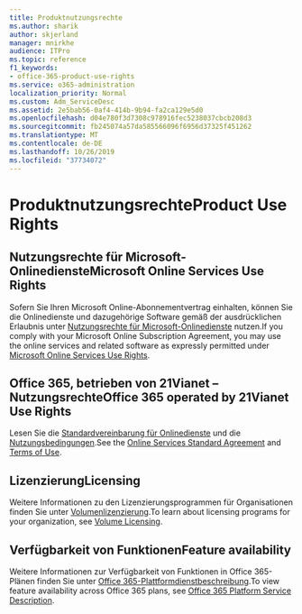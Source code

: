 ```yaml
---
title: Produktnutzungsrechte
ms.author: sharik
author: skjerland
manager: mnirkhe
audience: ITPro
ms.topic: reference
f1_keywords:
- office-365-product-use-rights
ms.service: o365-administration
localization_priority: Normal
ms.custom: Adm_ServiceDesc
ms.assetid: 2e5bab56-0af4-414b-9b94-fa2ca129e5d0
ms.openlocfilehash: d04e780f3d7308c978916fec5238037cbcb208d3
ms.sourcegitcommit: fb245074a57da585566096f6956d37325f451262
ms.translationtype: MT
ms.contentlocale: de-DE
ms.lasthandoff: 10/26/2019
ms.locfileid: "37734072"
---
```

# <a name="product-use-rights"></a><span data-ttu-id="ae358-102">Produktnutzungsrechte</span><span class="sxs-lookup"><span data-stu-id="ae358-102">Product Use Rights</span></span>

## <a name="microsoft-online-services-use-rights"></a><span data-ttu-id="ae358-103">Nutzungsrechte für Microsoft-Onlinedienste</span><span class="sxs-lookup"><span data-stu-id="ae358-103">Microsoft Online Services Use Rights</span></span>

<span data-ttu-id="ae358-104">Sofern Sie Ihren Microsoft Online-Abonnementvertrag einhalten, können Sie die Onlinedienste und dazugehörige Software gemäß der ausdrücklichen Erlaubnis unter [Nutzungsrechte für Microsoft-Onlinedienste](https://www.microsoftvolumelicensing.com/DocumentSearch.aspx?Mode=3&DocumentTypeId=37&ShowArchived=true) nutzen.</span><span class="sxs-lookup"><span data-stu-id="ae358-104">If you comply with your Microsoft Online Subscription Agreement, you may use the online services and related software as expressly permitted under [Microsoft Online Services Use Rights](https://www.microsoftvolumelicensing.com/DocumentSearch.aspx?Mode=3&DocumentTypeId=37&ShowArchived=true).</span></span>
  
## <a name="office-365-operated-by-21vianet-use-rights"></a><span data-ttu-id="ae358-105">Office 365, betrieben von 21Vianet – Nutzungsrechte</span><span class="sxs-lookup"><span data-stu-id="ae358-105">Office 365 operated by 21Vianet Use Rights</span></span>

<span data-ttu-id="ae358-106">Lesen Sie die [Standardvereinbarung für Onlinedienste](https://www.21vbluecloud.com/office365/O365-AgreeWebDir/) und die [Nutzungsbedingungen](https://www.21vbluecloud.com/office365/O365-TOU/).</span><span class="sxs-lookup"><span data-stu-id="ae358-106">See the [Online Services Standard Agreement](https://www.21vbluecloud.com/office365/O365-AgreeWebDir/) and [Terms of Use](https://www.21vbluecloud.com/office365/O365-TOU/).</span></span>
  
## <a name="licensing"></a><span data-ttu-id="ae358-107">Lizenzierung</span><span class="sxs-lookup"><span data-stu-id="ae358-107">Licensing</span></span>

<span data-ttu-id="ae358-108">Weitere Informationen zu den Lizenzierungsprogrammen für Organisationen finden Sie unter [Volumenlizenzierung](https://go.microsoft.com/fwlink/?LinkId=393693).</span><span class="sxs-lookup"><span data-stu-id="ae358-108">To learn about licensing programs for your organization, see [Volume Licensing](https://go.microsoft.com/fwlink/?LinkId=393693).</span></span>
  
## <a name="feature-availability"></a><span data-ttu-id="ae358-109">Verfügbarkeit von Funktionen</span><span class="sxs-lookup"><span data-stu-id="ae358-109">Feature availability</span></span>

<span data-ttu-id="ae358-110">Weitere Informationen zur Verfügbarkeit von Funktionen in Office 365-Plänen finden Sie unter [Office 365-Plattformdienstbeschreibung](office-365-platform-service-description.md).</span><span class="sxs-lookup"><span data-stu-id="ae358-110">To view feature availability across Office 365 plans, see [Office 365 Platform Service Description](office-365-platform-service-description.md).</span></span>
  

